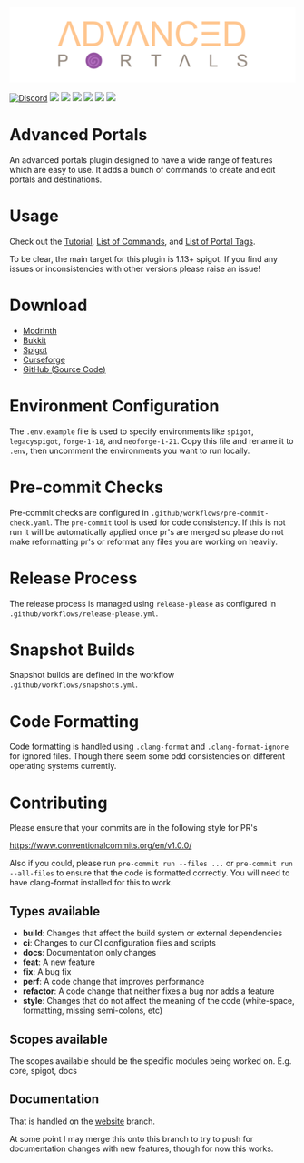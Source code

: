 [//]: # (This is a link to the raw location so that the image can be displayed from pages like Modrinth)
![Advanced portals](https://raw.githubusercontent.com/sekwah41/Advanced-Portals/refs/heads/main/docs/logo.png)

[![Discord](https://img.shields.io/discord/168282484037910528.svg?style=for-the-badge&logo=discord&logoColor=white)](https://discord.gg/fAJ3xJg)
[![](https://img.shields.io/github/contributors/sekwah41/Advanced-Portals.svg?style=for-the-badge&logo=github)](https://github.com/sekwah41/Advanced-Portals/graphs/contributors)
[![](https://img.shields.io/github/issues/sekwah41/Advanced-Portals.svg?style=for-the-badge&logo=github)](https://github.com/sekwah41/Advanced-Portals/issues)
[![](https://img.shields.io/github/issues-pr/sekwah41/Advanced-Portals.svg?style=for-the-badge&logo=github)](https://github.com/sekwah41/Advanced-Portals/pulls)
[![](https://img.shields.io/github/forks/sekwah41/Advanced-Portals.svg?style=for-the-badge&logo=github)](https://github.com/sekwah41/Advanced-Portals/network/members)
[![](https://img.shields.io/github/stars/sekwah41/Advanced-Portals.svg?style=for-the-badge&logo=github)](https://github.com/sekwah41/Advanced-Portals/stargazers)
[![](https://img.shields.io/github/license/sekwah41/Advanced-Portals.svg?logo=github&style=for-the-badge)](https://github.com/sekwah41/Advanced-Portals/blob/master/LICENSE.md)

Advanced Portals
==============
An advanced portals plugin designed to have a wide range of features which are easy to use. It adds a bunch of commands to create and edit portals and destinations.

# Usage

Check out the [Tutorial](https://advancedportals.sekwah.com/docs/intro), [List of Commands](https://advancedportals.sekwah.com/docs/commands), and [List of Portal Tags](https://advancedportals.sekwah.com/docs/portal-tags).

To be clear, the main target for this plugin is 1.13+ spigot. If you find any issues or inconsistencies with other versions please raise an issue!

# Download

- [Modrinth](https://modrinth.com/plugin/advanced-portals)
- [Bukkit](https://dev.bukkit.org/projects/advanced-portals)
- [Spigot](https://www.spigotmc.org/resources/advanced-portals.14356/)
- [Curseforge](https://www.curseforge.com/minecraft/bukkit-plugins/advanced-portals)
- [GitHub (Source Code)](https://github.com/sekwah41/Advanced-Portals/releases)

# Environment Configuration
The `.env.example` file is used to specify environments like `spigot`, `legacyspigot`, `forge-1-18`, and `neoforge-1-21`. Copy this file and rename it to `.env`, then uncomment the environments you want to run locally.

# Pre-commit Checks
Pre-commit checks are configured in `.github/workflows/pre-commit-check.yaml`. The `pre-commit` tool is used for code consistency. If this is not run it will be automatically applied once pr's are merged so please do not make reformatting pr's or reformat any files you are working on heavily.

# Release Process
The release process is managed using `release-please` as configured in `.github/workflows/release-please.yml`.

# Snapshot Builds
Snapshot builds are defined in the workflow `.github/workflows/snapshots.yml`.

# Code Formatting
Code formatting is handled using `.clang-format` and `.clang-format-ignore` for ignored files. Though there seem some odd consistencies on different operating systems currently.

# Contributing
Please ensure that your commits are in the following style for PR's

https://www.conventionalcommits.org/en/v1.0.0/

Also if you could, please run `pre-commit run --files ...` or `pre-commit run --all-files` to ensure that the code is formatted correctly.
You will need to have clang-format installed for this to work.

## Types available
* **build**: Changes that affect the build system or external dependencies
* **ci**: Changes to our CI configuration files and scripts
* **docs**: Documentation only changes
* **feat**: A new feature
* **fix**: A bug fix
* **perf**: A code change that improves performance
* **refactor**: A code change that neither fixes a bug nor adds a feature
* **style**: Changes that do not affect the meaning of the code (white-space, formatting, missing semi-colons, etc)
<!---
We don't currently do tests. But in case.
 * **test**: Adding missing tests or correcting existing tests
-->

## Scopes available
The scopes available should be the specific modules being worked on. E.g. core, spigot, docs

## Documentation
That is handled on the [website](https://github.com/sekwah41/Advanced-Portals/tree/website) branch.

At some point I may merge this onto this branch to try to push for documentation changes with new features, though for now this works.
